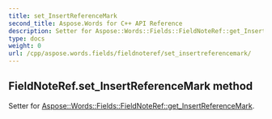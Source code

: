 ```yaml
---
title: set_InsertReferenceMark
second_title: Aspose.Words for C++ API Reference
description: Setter for Aspose::Words::Fields::FieldNoteRef::get_InsertReferenceMark. 
type: docs
weight: 0
url: /cpp/aspose.words.fields/fieldnoteref/set_insertreferencemark/
---
```

## FieldNoteRef.set_InsertReferenceMark method


Setter for [Aspose::Words::Fields::FieldNoteRef::get_InsertReferenceMark](./get_insertreferencemark/).

